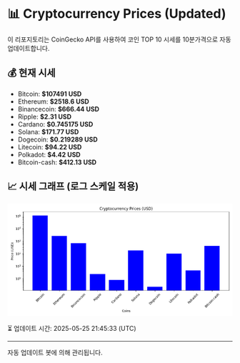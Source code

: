 
# 📊 Cryptocurrency Prices (Updated)

이 리포지토리는 CoinGecko API를 사용하여 코인 TOP 10 시세를 10분가격으로 자동 업데이트합니다.

## 💰 현재 시세
- Bitcoin: **$107491 USD**
- Ethereum: **$2518.6 USD**
- Binancecoin: **$666.44 USD**
- Ripple: **$2.31 USD**
- Cardano: **$0.745175 USD**
- Solana: **$171.77 USD**
- Dogecoin: **$0.219289 USD**
- Litecoin: **$94.22 USD**
- Polkadot: **$4.42 USD**
- Bitcoin-cash: **$412.13 USD**

## 📈 시세 그래프 (로그 스케일 적용)
![Crypto Prices](crypto_prices.png)

⏳ 업데이트 시간: 2025-05-25 21:45:33 (UTC)

---
자동 업데이트 봇에 의해 관리됩니다.
